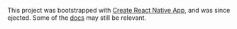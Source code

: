 This project was bootstrapped with [Create React Native App](https://github.com/react-community/create-react-native-app), and was since ejected. Some of the [docs](https://github.com/react-community/create-react-native-app/blob/master/react-native-scripts/template/README.md) may still be relevant.
